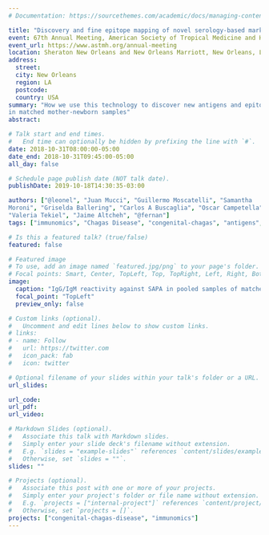 ```yaml
---
# Documentation: https://sourcethemes.com/academic/docs/managing-content/

title: "Discovery and fine epitope mapping of novel serology-based markers for diagnosis of Congenital Chagas Disease using high-density peptide chips"
event: 67th Annual Meeting, American Society of Tropical Medicine and Hygiene
event_url: https://www.astmh.org/annual-meeting
location: Sheraton New Orleans and New Orleans Marriott, New Orleans, LA
address: 
  street: 
  city: New Orleans
  region: LA
  postcode: 
  country: USA
summary: "How we use this technology to discover new antigens and epitopes
in matched mother-newborn samples"
abstract:

# Talk start and end times.
#   End time can optionally be hidden by prefixing the line with `#`.
date: 2018-10-31T08:00:00-05:00
date_end: 2018-10-31T09:45:00-05:00
all_day: false

# Schedule page publish date (NOT talk date).
publishDate: 2019-10-18T14:30:35-03:00

authors: ["@leonel", "Juan Mucci", "Guillermo Moscatelli", "Samantha
Moroni", "Griselda Ballering", "Carlos A Buscaglia", "Oscar Campetella", "Morten Nielsen",
"Valeria Tekiel", "Jaime Altcheh", "@fernan"]
tags: ["immunomics", "Chagas Disease", "congenital-chagas", "antigens", "epitopes"]

# Is this a featured talk? (true/false)
featured: false

# Featured image
# To use, add an image named `featured.jpg/png` to your page's folder. 
# Focal points: Smart, Center, TopLeft, Top, TopRight, Left, Right, BottomLeft, Bottom, BottomRight.
image:
  caption: "IgG/IgM reactivity against SAPA in pooled samples of matched mother/newborns"
  focal_point: "TopLeft"
  preview_only: false

# Custom links (optional).
#   Uncomment and edit lines below to show custom links.
# links:
# - name: Follow
#   url: https://twitter.com
#   icon_pack: fab
#   icon: twitter

# Optional filename of your slides within your talk's folder or a URL.
url_slides:

url_code:
url_pdf:
url_video:

# Markdown Slides (optional).
#   Associate this talk with Markdown slides.
#   Simply enter your slide deck's filename without extension.
#   E.g. `slides = "example-slides"` references `content/slides/example-slides.md`.
#   Otherwise, set `slides = ""`.
slides: ""

# Projects (optional).
#   Associate this post with one or more of your projects.
#   Simply enter your project's folder or file name without extension.
#   E.g. `projects = ["internal-project"]` references `content/project/deep-learning/index.md`.
#   Otherwise, set `projects = []`.
projects: ["congenital-chagas-disease", "immunomics"]
---
```

